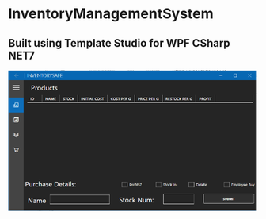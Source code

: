# InventoryManagementSystem

## Built using Template Studio for WPF CSharp NET7

<p align="center">
	<img align="center" src="https://raw.githubusercontent.com/whiterabb17/InventoryManagementSystem/main/ss.png">
</p>
